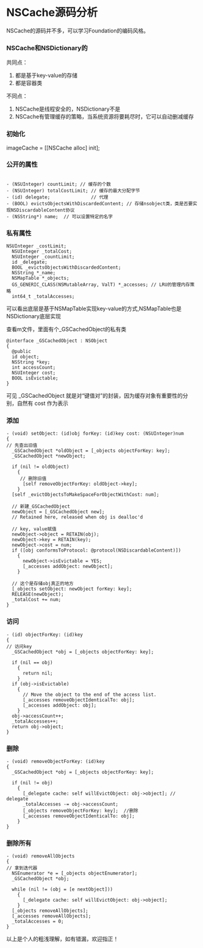 # NSCache源码分析
NSCache的源码并不多，可以学习Foundation的编码风格。

### NSCache和NSDictionary的
共同点：
1. 都是基于key-value的存储
2. 都是容器类

不同点：
1. NSCache是线程安全的，NSDictionary不是
2. NSCache有管理缓存的策略，当系统资源将要耗尽时，它可以自动删减缓存

### 初始化
imageCache = [[NSCache alloc] init];

### 公开的属性
```obj

- (NSUInteger) countLimit; // 缓存的个数
- (NSUInteger) totalCostLimit; // 缓存的最大分配字节
- (id) delegate;               // 代理
- (BOOL) evictsObjectsWithDiscardedContent; // 存储nsobject类，类是否要实现NSDiscardableContent协议
- (NSString*) name;  // 可以设置特定的名字
```

### 私有属性
```objc
NSUInteger _costLimit;
  NSUInteger _totalCost;
  NSUInteger _countLimit;
  id _delegate;
  BOOL _evictsObjectsWithDiscardedContent;
  NSString *_name;
  NSMapTable *_objects;
  GS_GENERIC_CLASS(NSMutableArray, ValT) *_accesses; // LRU的管理内存策略
  int64_t _totalAccesses;
```

可以看出底层是基于NSMapTable实现key-value的方式,NSMapTable也是NSDictionary底层实现

查看m文件，里面有个_GSCachedObject的私有类
```objc
@interface _GSCachedObject : NSObject
{
  @public
  id object;
  NSString *key;
  int accessCount;
  NSUInteger cost;
  BOOL isEvictable;
}
```

可见 _GSCachedObject 就是对“键值对”的封装，因为缓存对象有重要性的分别，自然有 cost 作为表示

### 添加
```objc
- (void) setObject: (id)obj forKey: (id)key cost: (NSUInteger)num
{
// 先查出旧值
  _GSCachedObject *oldObject = [_objects objectForKey: key];
  _GSCachedObject *newObject;

  if (nil != oldObject)
    {
     // 删除旧值
      [self removeObjectForKey: oldObject->key];
    }
  [self _evictObjectsToMakeSpaceForObjectWithCost: num];
  
  // 新建_GSCachedObject
  newObject = [_GSCachedObject new];
  // Retained here, released when obj is dealloc'd
  
  // key, value赋值
  newObject->object = RETAIN(obj);
  newObject->key = RETAIN(key);
  newObject->cost = num;
  if ([obj conformsToProtocol: @protocol(NSDiscardableContent)])
    {
      newObject->isEvictable = YES;
      [_accesses addObject: newObject];
    }
    
  // 这个是存储obj真正的地方
  [_objects setObject: newObject forKey: key];
  RELEASE(newObject);
  _totalCost += num;
}
```

### 访问
```objc
- (id) objectForKey: (id)key
{
// 访问key
  _GSCachedObject *obj = [_objects objectForKey: key];

  if (nil == obj)
    {
      return nil;
    }
  if (obj->isEvictable)
    {
      // Move the object to the end of the access list.
      [_accesses removeObjectIdenticalTo: obj];
      [_accesses addObject: obj];
    }
  obj->accessCount++;
  _totalAccesses++;
  return obj->object;
}
```

### 删除
```objc
- (void) removeObjectForKey: (id)key
{
  _GSCachedObject *obj = [_objects objectForKey: key];

  if (nil != obj)
    {
      [_delegate cache: self willEvictObject: obj->object]; // delegate
      _totalAccesses -= obj->accessCount;
      [_objects removeObjectForKey: key];  //删除
      [_accesses removeObjectIdenticalTo: obj];
    }
}
```

### 删除所有
```objc
- (void) removeAllObjects
{
// 拿到迭代器
  NSEnumerator *e = [_objects objectEnumerator];
  _GSCachedObject *obj;

  while (nil != (obj = [e nextObject]))
    {
      [_delegate cache: self willEvictObject: obj->object];
    }
  [_objects removeAllObjects];
  [_accesses removeAllObjects];
  _totalAccesses = 0;
}
```

以上是个人的粗浅理解，如有错漏，欢迎指正！
